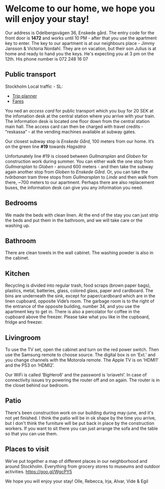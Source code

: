 # Welcome to our home, we hope you will enjoy your stay!

Our address is Odelbergsvägen 36, Enskede gård.
The entry code for the front door is **1472** and works until 10 PM - after that you use the apartment key to enter.
The key to our apartment is at our neighbours place - Jimmy Jansson & Victoria Nordahl.
They are on vacation, but their son Julius is at home and ready to hand you the keys.
He's expecting you at 3 pm on the 12th. His phone number is 072 248 16 07

## Public transport

Stockholm Local traffic - SL:
  - [Trip planner](http://sl.se/en/)
  - [Fares](http://sl.se/en/fares--tickets/)

You ned an _access card_ for public transport which you buy for 20 SEK at the infomation desk at the central station where you arrive with your train.
The information desk is located one floor down from the central station main hall.
The access card can then be charged with travel credits - “reskassa” - at the vending machines available at subway gates.

Our closest subway stop is _Enskede Gård_, 100 meters from our home.
It’s on the green line **#19** towards _Hagsätra_

Unfortunately line #19 is closed between _Gullmarsplan_ and _Globen_ for construction work during summer.
You can either walk the one stop from _Gullmarsplan_ to _Globen_ - around 600 meters - and then take the subway again another stop from _Globen_ to _Enskede Gård_.
Or, you can take the _tvärbanan_ tram three stops from _Gullmarsplan_ to _Linde_ and then walk from there, ~700 meters to our apartment.
Perhaps there are also replacement buses, the information desk can give you any information you need.

## Bedrooms

We made the beds with clean linen. At the end of the stay you can just strip the beds and put them in the bathroom, and we will take care or the washing up.

## Bathroom
There are clean towels in the wall cabinet. The washing powder is also in the cabinet.

## Kitchen

Recycling is divided into regular trash, food scraps (brown paper bags), plastics, metal, batteries, glass, colored glass, paper and cardboard.
The bins are underneath the sink, except for paper/cardboard which are in the linen cupboard, opposite Vide’s room.
The garbage room is to the right of the entrance of the opposite building, number 34, and you use the apartment key to get in.
There is also a percolator for coffee in the cupboard above the freezer.
Please take what you like in the cupboard, fridge and freezer.

## Livingroom

To use the TV set, open the cabinet and turn on the red power switch. Then use the Samsung remote to choose source.
The digital box is on ‘Ext.’ and you change channels with the Motorola remote.
The Apple TV is on ’HDMI1’ and the PS3 on ‘HDMI2’.

Our WiFi is called ’BigHero6’ and the password is ‘oriavehl’. In case of connectivity issues try powering the router off and on again.
The router is in the closet behind our bedroom.

## Patio

There's been construction work on our building during may-june, and it's not yet finished.
I think the patio will be in ok shape by the time you arrive, but I don't think the furniture will be put back in place by the construction workers.
If you want to sit there you can just arrange the sofa and the table so that you can use them.

## Places to visit

We’ve put together a map of different places in our neighborhood and around Stockholm.
Everything from grocery stores to museums and outdoor activities.
https://goo.gl/WgcPY5

We hope you will enjoy your stay!
Olle, Rebecca, Irja, Alvar, Vide & Egil
